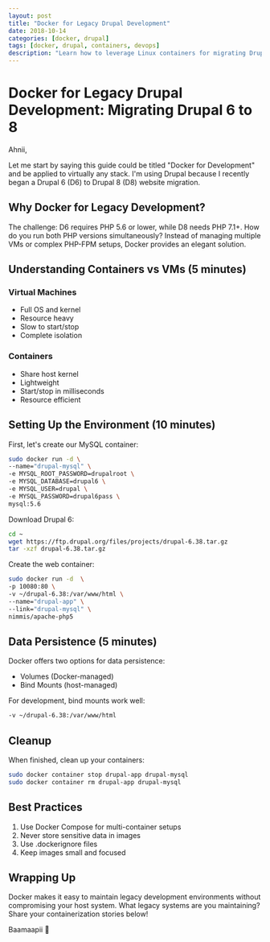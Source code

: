 ```yaml
---
layout: post
title: "Docker for Legacy Drupal Development"
date: 2018-10-14
categories: [docker, drupal]
tags: [docker, drupal, containers, devops]
description: "Learn how to leverage Linux containers for migrating Drupal 6 to Drupal 8, with practical examples and best practices."
---
```


# Docker for Legacy Drupal Development: Migrating Drupal 6 to 8

Ahnii,

Let me start by saying this guide could be titled "Docker for Development" and be applied to virtually any stack. I'm using Drupal because I recently began a Drupal 6 (D6) to Drupal 8 (D8) website migration.

## Why Docker for Legacy Development?

The challenge: D6 requires PHP 5.6 or lower, while D8 needs PHP 7.1+. How do you run both PHP versions simultaneously? Instead of managing multiple VMs or complex PHP-FPM setups, Docker provides an elegant solution.

## Understanding Containers vs VMs (5 minutes)

### Virtual Machines
- Full OS and kernel
- Resource heavy
- Slow to start/stop
- Complete isolation

### Containers
- Share host kernel
- Lightweight
- Start/stop in milliseconds
- Resource efficient

## Setting Up the Environment (10 minutes)

First, let's create our MySQL container:

```bash
sudo docker run -d \
--name="drupal-mysql" \
-e MYSQL_ROOT_PASSWORD=drupalroot \
-e MYSQL_DATABASE=drupal6 \
-e MYSQL_USER=drupal \
-e MYSQL_PASSWORD=drupal6pass \
mysql:5.6
```

Download Drupal 6:
```bash
cd ~
wget https://ftp.drupal.org/files/projects/drupal-6.38.tar.gz
tar -xzf drupal-6.38.tar.gz
```

Create the web container:
```bash
sudo docker run -d  \
-p 10080:80 \
-v ~/drupal-6.38:/var/www/html \
--name="drupal-app" \
--link="drupal-mysql" \
nimmis/apache-php5
```

## Data Persistence (5 minutes)

Docker offers two options for data persistence:
- Volumes (Docker-managed)
- Bind Mounts (host-managed)

For development, bind mounts work well:
```bash
-v ~/drupal-6.38:/var/www/html
```

## Cleanup

When finished, clean up your containers:
```bash
sudo docker container stop drupal-app drupal-mysql
sudo docker container rm drupal-app drupal-mysql
```

## Best Practices

1. Use Docker Compose for multi-container setups
2. Never store sensitive data in images
3. Use .dockerignore files
4. Keep images small and focused

## Wrapping Up

Docker makes it easy to maintain legacy development environments without compromising your host system. What legacy systems are you maintaining? Share your containerization stories below!

Baamaapii 👋 
